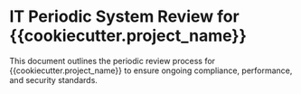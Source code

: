 # IT Periodic System Review for {{cookiecutter.project_name}}

This document outlines the periodic review process for {{cookiecutter.project_name}} to ensure ongoing compliance, performance, and security standards.